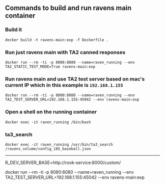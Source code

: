 ## Commands to build and run ravens main container

### Build it

```
docker build -t ravens-main:exp -f Dockerfile .
```

### Run just ravens main with TA2 canned responses

```
docker run --rm -ti -p 8080:8080 --name=raven_running --env TA2_STATIC_TEST_MODE=True ravens-main:exp
```


###  Run ravens main and use TA2 test server based on mac's current IP which in this example is `192.168.1.155`

```
docker run --rm -ti -p 8080:8080 --name=raven_running --env TA2_TEST_SERVER_URL=192.168.1.155:45042 --env ravens-main:exp
```

###  Open a shell on the running container

```
docker exec -it raven_running /bin/bash
```

### ta3_search

```
docker exec -it raven_running /usr/bin/ta3_search /ravens_volume/config_185_baseball.json
```

---


R_DEV_SERVER_BASE=http://rook-service:8000/custom/

docker run --rm -ti -p 8080:8080 --name=raven_running --env TA2_TEST_SERVER_URL=192.168.1.155:45042 --env ravens-main:exp
